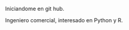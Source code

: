 Iniciandome en git hub.

Ingeniero comercial, interesado en Python y R.


<!---
alvafox/alvafox is a ✨ special ✨ repository because its `README.md` (this file) appears on your GitHub profile.
You can click the Preview link to take a look at your changes.
--->
